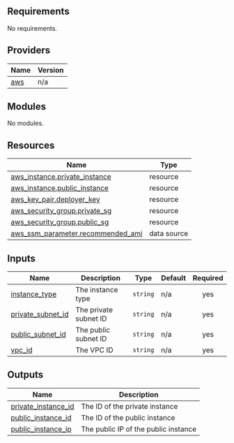 <!-- BEGIN_TF_DOCS -->
## Requirements

No requirements.

## Providers

| Name | Version |
|------|---------|
| <a name="provider_aws"></a> [aws](#provider\_aws) | n/a |

## Modules

No modules.

## Resources

| Name | Type |
|------|------|
| [aws_instance.private_instance](https://registry.terraform.io/providers/hashicorp/aws/latest/docs/resources/instance) | resource |
| [aws_instance.public_instance](https://registry.terraform.io/providers/hashicorp/aws/latest/docs/resources/instance) | resource |
| [aws_key_pair.deployer_key](https://registry.terraform.io/providers/hashicorp/aws/latest/docs/resources/key_pair) | resource |
| [aws_security_group.private_sg](https://registry.terraform.io/providers/hashicorp/aws/latest/docs/resources/security_group) | resource |
| [aws_security_group.public_sg](https://registry.terraform.io/providers/hashicorp/aws/latest/docs/resources/security_group) | resource |
| [aws_ssm_parameter.recommended_ami](https://registry.terraform.io/providers/hashicorp/aws/latest/docs/data-sources/ssm_parameter) | data source |

## Inputs

| Name | Description | Type | Default | Required |
|------|-------------|------|---------|:--------:|
| <a name="input_instance_type"></a> [instance\_type](#input\_instance\_type) | The instance type | `string` | n/a | yes |
| <a name="input_private_subnet_id"></a> [private\_subnet\_id](#input\_private\_subnet\_id) | The private subnet ID | `string` | n/a | yes |
| <a name="input_public_subnet_id"></a> [public\_subnet\_id](#input\_public\_subnet\_id) | The public subnet ID | `string` | n/a | yes |
| <a name="input_vpc_id"></a> [vpc\_id](#input\_vpc\_id) | The VPC ID | `string` | n/a | yes |

## Outputs

| Name | Description |
|------|-------------|
| <a name="output_private_instance_id"></a> [private\_instance\_id](#output\_private\_instance\_id) | The ID of the private instance |
| <a name="output_public_instance_id"></a> [public\_instance\_id](#output\_public\_instance\_id) | The ID of the public instance |
| <a name="output_public_instance_ip"></a> [public\_instance\_ip](#output\_public\_instance\_ip) | The public IP of the public instance |
<!-- END_TF_DOCS -->